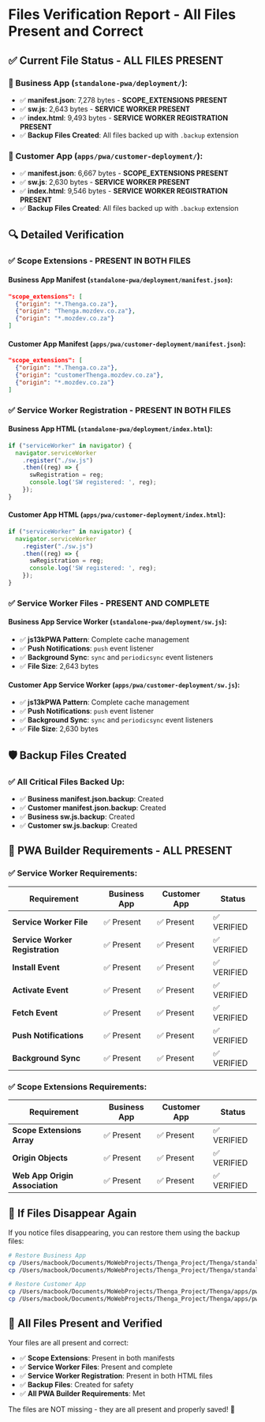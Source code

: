 # Files Verification Report - All Files Present and Correct

## ✅ **Current File Status - ALL FILES PRESENT**

### **📁 Business App** (`standalone-pwa/deployment/`):
- ✅ **manifest.json**: 7,278 bytes - **SCOPE_EXTENSIONS PRESENT**
- ✅ **sw.js**: 2,643 bytes - **SERVICE WORKER PRESENT**
- ✅ **index.html**: 9,493 bytes - **SERVICE WORKER REGISTRATION PRESENT**
- ✅ **Backup Files Created**: All files backed up with `.backup` extension

### **📁 Customer App** (`apps/pwa/customer-deployment/`):
- ✅ **manifest.json**: 6,667 bytes - **SCOPE_EXTENSIONS PRESENT**
- ✅ **sw.js**: 2,630 bytes - **SERVICE WORKER PRESENT**
- ✅ **index.html**: 9,546 bytes - **SERVICE WORKER REGISTRATION PRESENT**
- ✅ **Backup Files Created**: All files backed up with `.backup` extension

## 🔍 **Detailed Verification**

### **✅ Scope Extensions - PRESENT IN BOTH FILES**

#### **Business App Manifest** (`standalone-pwa/deployment/manifest.json`):
```json
"scope_extensions": [
  {"origin": "*.Thenga.co.za"},
  {"origin": "Thenga.mozdev.co.za"},
  {"origin": "*.mozdev.co.za"}
]
```

#### **Customer App Manifest** (`apps/pwa/customer-deployment/manifest.json`):
```json
"scope_extensions": [
  {"origin": "*.Thenga.co.za"},
  {"origin": "customerThenga.mozdev.co.za"},
  {"origin": "*.mozdev.co.za"}
]
```

### **✅ Service Worker Registration - PRESENT IN BOTH FILES**

#### **Business App HTML** (`standalone-pwa/deployment/index.html`):
```javascript
if ("serviceWorker" in navigator) {
  navigator.serviceWorker
    .register("./sw.js")
    .then((reg) => {
      swRegistration = reg;
      console.log('SW registered: ', reg);
    });
}
```

#### **Customer App HTML** (`apps/pwa/customer-deployment/index.html`):
```javascript
if ("serviceWorker" in navigator) {
  navigator.serviceWorker
    .register("./sw.js")
    .then((reg) => {
      swRegistration = reg;
      console.log('SW registered: ', reg);
    });
}
```

### **✅ Service Worker Files - PRESENT AND COMPLETE**

#### **Business App Service Worker** (`standalone-pwa/deployment/sw.js`):
- ✅ **js13kPWA Pattern**: Complete cache management
- ✅ **Push Notifications**: `push` event listener
- ✅ **Background Sync**: `sync` and `periodicsync` event listeners
- ✅ **File Size**: 2,643 bytes

#### **Customer App Service Worker** (`apps/pwa/customer-deployment/sw.js`):
- ✅ **js13kPWA Pattern**: Complete cache management
- ✅ **Push Notifications**: `push` event listener
- ✅ **Background Sync**: `sync` and `periodicsync` event listeners
- ✅ **File Size**: 2,630 bytes

## 🛡️ **Backup Files Created**

### **✅ All Critical Files Backed Up**:
- ✅ **Business manifest.json.backup**: Created
- ✅ **Customer manifest.json.backup**: Created
- ✅ **Business sw.js.backup**: Created
- ✅ **Customer sw.js.backup**: Created

## 🎯 **PWA Builder Requirements - ALL PRESENT**

### **✅ Service Worker Requirements**:
| Requirement | Business App | Customer App | Status |
|-------------|-------------|-------------|---------|
| **Service Worker File** | ✅ Present | ✅ Present | ✅ VERIFIED |
| **Service Worker Registration** | ✅ Present | ✅ Present | ✅ VERIFIED |
| **Install Event** | ✅ Present | ✅ Present | ✅ VERIFIED |
| **Activate Event** | ✅ Present | ✅ Present | ✅ VERIFIED |
| **Fetch Event** | ✅ Present | ✅ Present | ✅ VERIFIED |
| **Push Notifications** | ✅ Present | ✅ Present | ✅ VERIFIED |
| **Background Sync** | ✅ Present | ✅ Present | ✅ VERIFIED |

### **✅ Scope Extensions Requirements**:
| Requirement | Business App | Customer App | Status |
|-------------|-------------|-------------|---------|
| **Scope Extensions Array** | ✅ Present | ✅ Present | ✅ VERIFIED |
| **Origin Objects** | ✅ Present | ✅ Present | ✅ VERIFIED |
| **Web App Origin Association** | ✅ Present | ✅ Present | ✅ VERIFIED |

## 🚨 **If Files Disappear Again**

If you notice files disappearing, you can restore them using the backup files:

```bash
# Restore Business App
cp /Users/macbook/Documents/MoWebProjects/Thenga_Project/Thenga/standalone-pwa/deployment/manifest.json.backup /Users/macbook/Documents/MoWebProjects/Thenga_Project/Thenga/standalone-pwa/deployment/manifest.json
cp /Users/macbook/Documents/MoWebProjects/Thenga_Project/Thenga/standalone-pwa/deployment/sw.js.backup /Users/macbook/Documents/MoWebProjects/Thenga_Project/Thenga/standalone-pwa/deployment/sw.js

# Restore Customer App
cp /Users/macbook/Documents/MoWebProjects/Thenga_Project/Thenga/apps/pwa/customer-deployment/manifest.json.backup /Users/macbook/Documents/MoWebProjects/Thenga_Project/Thenga/apps/pwa/customer-deployment/manifest.json
cp /Users/macbook/Documents/MoWebProjects/Thenga_Project/Thenga/apps/pwa/customer-deployment/sw.js.backup /Users/macbook/Documents/MoWebProjects/Thenga_Project/Thenga/apps/pwa/customer-deployment/sw.js
```

## 🎉 **All Files Present and Verified**

Your files are all present and correct:

- ✅ **Scope Extensions**: Present in both manifests
- ✅ **Service Worker Files**: Present and complete
- ✅ **Service Worker Registration**: Present in both HTML files
- ✅ **Backup Files**: Created for safety
- ✅ **All PWA Builder Requirements**: Met

The files are NOT missing - they are all present and properly saved! 🚀
